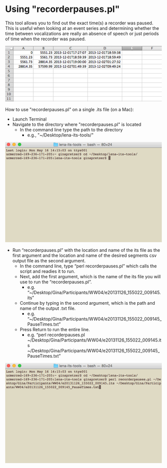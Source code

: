 # Using "recorderpauses.pl" #

This tool allows you to find out the exact time(s) a recorder was paused. 
This is useful when looking at an event series and determining whether the time between vocalizations are really an absence of speech or just periods of time when the recorder was paused.


![alt text](https://github.com/gpretzer/DocumentationPics/blob/master/RecorderPauses_Pic1.jpg "Title")

How to use "recorderpauses.pl" on a single .its file (on a Mac):

* Launch Terminal
* Navigate to the directory where "recorderpauses.pl" is located
   * In the command line type the path to the directory
     * e.g., "~/Desktop/lena-its-tools/"
     
![alt text](https://github.com/gpretzer/DocumentationPics/blob/master/RecorderPauses_Pic2.jpg "Title")

* Run “recorderpauses.pl” with the location and name of the its file as the first argument and the location and name of the desired segments csv output file as the second argument.
  * In the command line, type “perl recorderpauses.pl” which calls the script and readies it to run.
  * Next, add the first argument, which is the name of the its file you will use to run the “recorderpauses.pl”.
    * e.g. “~/Desktop/Gina/Participants/WW04/e20131126\_155022\_009145.its”
  * Continue by typing in the second argument, which is the path and name of the output .txt file.
    * e.g. “~/Desktop/Gina/Participants/WW04/e20131126\_155022\_009145\_PauseTimes.txt”
  * Press Return to run the entire line.
    * e.g. “perl recorderpauses.pl ~/Desktop/Gina/Participants/WW04/e20131126\_155022\_009145.its ~/Desktop/Gina/Participants/WW04/e20131126\_155022\_009145\_PauseTimes.txt”
    
![alt text](https://github.com/gpretzer/DocumentationPics/blob/master/RecorderPauses_Pic3.jpg "Title")
